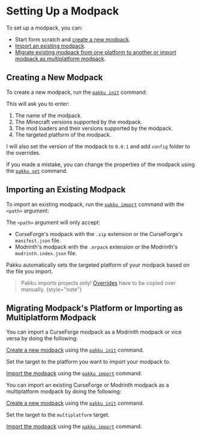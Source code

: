 # Setting Up a Modpack

To set up a modpack, you can:

- Start form scratch and [create a new modpack](#creating-a-new-modpack).
- [Import an existing modpack](#importing-an-existing-modpack).
- [Migrate existing modpack from one platform to another or import modpack as multiplatform modpack](#migrating-modpack-s-platform-or-importing-as-multiplatform-modpack).

## Creating a New Modpack

To create a new modpack, run the [`pakku init`](pakku-init.md) command:

<include from="pakku-init.md" element-id="snippet-cmd"></include>

This will ask you to enter:

1. The name of the modpack.
2. The Minecraft versions supported by the modpack.
3. The mod loaders and their versions supported by the modpack.
4. The targeted platform of the modpack.

I will also set the version of the modpack to `0.0.1` and add `config` folder to the overrides.

If you made a mistake, you can change the properties of the modpack
using the [`pakku set`](pakku-set.md) command.

## Importing an Existing Modpack

To import an existing modpack, run the [`pakku import`](pakku-import.md) command with the `<path>` argument:

<include from="pakku-import.md" element-id="snippet-cmd"></include>

The `<path>` argument will only accept:
- CurseForge's modpack with the `.zip` extension or the CurseForge's `manifest.json` file.
- Modrinth's modpack with the `.mrpack` extension or the Modrinth's `modrinth.index.json` file.

Pakku automatically sets the targeted platform of your modpack based on the file you import.

> Pakku imports projects only!
> [Overrides](Pakku-Terminology.md#override) have to be copied over manually.
{style="note"}

## Migrating Modpack's Platform or Importing as Multiplatform Modpack


You can import a CurseForge modpack as a Modrinth modpack or vice versa by doing the following:

<procedure>
<step>

[Create a new modpack](#creating-a-new-modpack) using the [`pakku init`](pakku-init.md) command.

</step>

<step>

Set the target to the platform you want to import your modpack to.

</step>

<step>

[Import the modpack](#importing-an-existing-modpack) using the [`pakku import`](pakku-import.md) command.

</step>
</procedure>

[//]: # (--)

You can import an existing CurseForge or Modrinth modpack as a multiplatform modpack by doing the following:

<procedure>
<step>

[Create a new modpack](#creating-a-new-modpack) using the [`pakku init`](pakku-init.md) command.

</step>

<step>

Set the target to the `multiplatform` target.

</step>

<step>

[Import the modpack](#importing-an-existing-modpack) using the [`pakku import`](pakku-import.md) command.

</step>
</procedure>

<seealso style="cards">
   <category ref="related">
       <a href="Config-File.md"/>
       <a href="Lock-File.md"/>
   </category>
</seealso>

